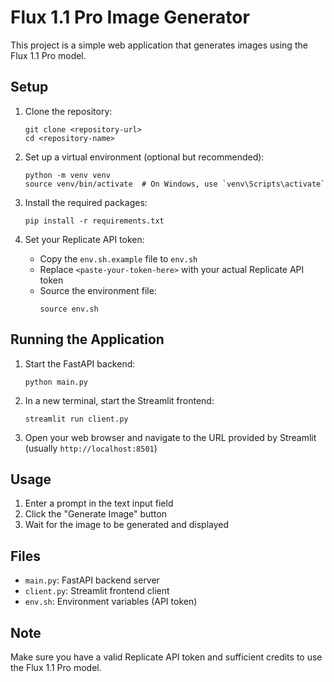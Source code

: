 # Flux 1.1 Pro Image Generator

This project is a simple web application that generates images using the Flux 1.1 Pro model.

## Setup

1. Clone the repository:
   ```
   git clone <repository-url>
   cd <repository-name>
   ```

2. Set up a virtual environment (optional but recommended):
   ```
   python -m venv venv
   source venv/bin/activate  # On Windows, use `venv\Scripts\activate`
   ```

3. Install the required packages:
   ```
   pip install -r requirements.txt
   ```

4. Set your Replicate API token:
   - Copy the `env.sh.example` file to `env.sh`
   - Replace `<paste-your-token-here>` with your actual Replicate API token
   - Source the environment file:
     ```
     source env.sh
     ```

## Running the Application

1. Start the FastAPI backend:
   ```
   python main.py
   ```

2. In a new terminal, start the Streamlit frontend:
   ```
   streamlit run client.py
   ```

3. Open your web browser and navigate to the URL provided by Streamlit (usually `http://localhost:8501`)

## Usage

1. Enter a prompt in the text input field
2. Click the "Generate Image" button
3. Wait for the image to be generated and displayed

## Files

- `main.py`: FastAPI backend server
- `client.py`: Streamlit frontend client
- `env.sh`: Environment variables (API token)

## Note

Make sure you have a valid Replicate API token and sufficient credits to use the Flux 1.1 Pro model.


